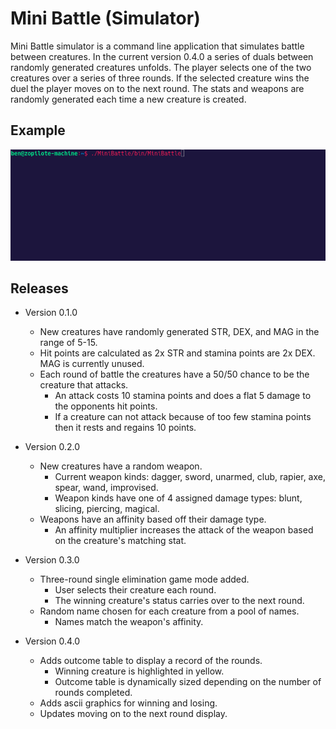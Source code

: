 # Mini Battle (Simulator)

Mini Battle simulator is a command line application that simulates battle between creatures. In the current version 0.4.0 a series of duals between randomly generated creatures unfolds. The player selects one of the two creatures over a series of three rounds. If the selected creature wins the duel the player moves on to the next round. The stats and weapons are randomly generated each time a new creature is created.

## Example

![Example simulation](./images/example_05.gif)

## Releases

- Version 0.1.0
  - New creatures have randomly generated STR, DEX, and MAG in the range of 5-15.
  - Hit points are calculated as 2x STR and stamina points are 2x DEX. MAG is currently unused.
  - Each round of battle the creatures have a 50/50 chance to be the creature that attacks.
    - An attack costs 10 stamina points and does a flat 5 damage to the opponents hit points.
    - If a creature can not attack because of too few stamina points then it rests and regains 10 points.

- Version 0.2.0
  - New creatures have a random weapon.
    - Current weapon kinds:  dagger, sword, unarmed, club, rapier, axe, spear, wand, improvised.
    - Weapon kinds have one of 4 assigned damage types: blunt, slicing, piercing, magical.
  - Weapons have an affinity based off their damage type.
    - An affinity multiplier increases the attack of the weapon based on the creature's matching stat. 

- Version 0.3.0
  - Three-round single elimination game mode added.
    - User selects their creature each round.
    - The winning creature's status carries over to the next round.
  - Random name chosen for each creature from a pool of names.
    - Names match the weapon's affinity.

- Version 0.4.0
  - Adds outcome table to display a record of the rounds.
    - Winning creature is highlighted in yellow.
    - Outcome table is dynamically sized depending on the number of rounds completed.
  - Adds ascii graphics for winning and losing.
  - Updates moving on to the next round display.
